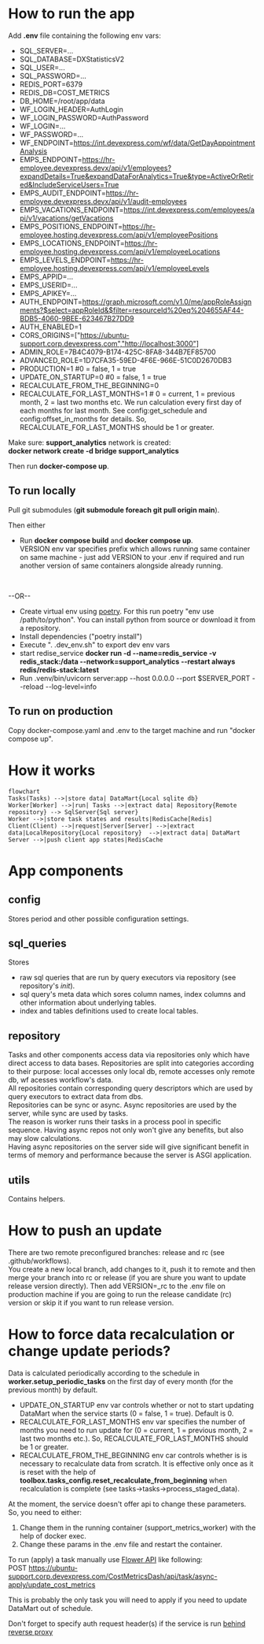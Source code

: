 # How to run the app
Add **.env** file containing the following env vars:
- SQL_SERVER=...
- SQL_DATABASE=DXStatisticsV2
- SQL_USER=...
- SQL_PASSWORD=...
- REDIS_PORT=6379
- REDIS_DB=COST_METRICS
- DB_HOME=/root/app/data
- WF_LOGIN_HEADER=AuthLogin
- WF_LOGIN_PASSWORD=AuthPassword
- WF_LOGIN=...
- WF_PASSWORD=...
- WF_ENDPOINT=https://int.devexpress.com/wf/data/GetDayAppointmentAnalysis
- EMPS_ENDPOINT=https://hr-employee.devexpress.devx/api/v1/employees?expandDetails=True&expandDataForAnalytics=True&type=ActiveOrRetired&IncludeServiceUsers=True
- EMPS_AUDIT_ENDPOINT=https://hr-employee.devexpress.devx/api/v1/audit-employees
- EMPS_VACATIONS_ENDPOINT=https://int.devexpress.com/employees/api/v1/vacations/getVacations
- EMPS_POSITIONS_ENDPOINT=https://hr-employee.hosting.devexpress.com/api/v1/employeePositions
- EMPS_LOCATIONS_ENDPOINT=https://hr-employee.hosting.devexpress.com/api/v1/employeeLocations
- EMPS_LEVELS_ENDPOINT=https://hr-employee.hosting.devexpress.com/api/v1/employeeLevels
- EMPS_APPID=...
- EMPS_USERID=...
- EMPS_APIKEY=...
- AUTH_ENDPOINT=https://graph.microsoft.com/v1.0/me/appRoleAssignments?$select=appRoleId&$filter=resourceId%20eq%204655AF44-BDB5-4060-9BEE-623467B27DD9
- AUTH_ENABLED=1
- CORS_ORIGINS=["https://ubuntu-support.corp.devexpress.com","http://localhost:3000"]
- ADMIN_ROLE=7B4C4079-B174-425C-8FA8-344B7EF85700
- ADVANCED_ROLE=1D7CFA35-59ED-4F6E-966E-51C0D2670DB3
- PRODUCTION=1 #0 = false, 1 = true
- UPDATE_ON_STARTUP=0 #0 = false, 1 = true
- RECALCULATE_FROM_THE_BEGINNING=0
- RECALCULATE_FOR_LAST_MONTHS=1 # 0 = current, 1 = previous month, 2 = last two months etc. We run calculation every first day of each months for last month. See config:get_schedule and config:offset_in_months for details. So, RECALCULATE_FOR_LAST_MONTHS should be 1 or greater.


Make sure:
<b>support_analytics</b> network is created:<br> **docker network create -d bridge support_analytics**

Then run <b>docker-compose up</b>.

## To run locally
Pull git submodules (**git submodule foreach git pull origin main**).<br>

Then either<br>
- Run <b>docker compose build</b> and <b>docker compose up</b>.<br>
VERSION env var specifies prefix which allows running same container on same machine - just add VERSION to your .env if required and run another version of same containers alongside already running.
<br>

--OR--<br>

 - Create virtual env using [poetry](https://python-poetry.org/docs/#installation). For this run poetry "env use /path/to/python". You can install python from source or download it from a repository. 
 - Install dependencies ("poetry install")
 - Execute ". .dev_env.sh" to export dev env vars
 - start redise_service **docker run -d --name=redis_service -v redis_stack:/data --network=support_analytics --restart always redis/redis-stack:latest** 
 - Run .venv/bin/uvicorn server:app --host 0.0.0.0 --port $SERVER_PORT --reload --log-level=info

## To run on production
Copy docker-compose.yaml and .env to the target machine and run "docker compose up".

# How it works
```mermaid
flowchart
Tasks(Tasks) -->|store data| DataMart{Local sqlite db}
Worker[Worker] -->|run| Tasks -->|extract data| Repository{Remote repository} --> SqlServer{Sql server}
Worker -->|store task states and results|RedisCache[Redis]
Client(Client) -->|request|Server[Server] -->|extract data|LocalRepository{Local repository}  -->|extract data| DataMart
Server -->|push client app states|RedisCache
```

# App components

## config
Stores period and other possible configuration settings.<br>

## sql_queries
Stores
- raw sql queries that are run by query executors via repository (see repository's _init_).
- sql query's meta data which sores column names, index columns and other information about underlying tables.
- index and tables definitions used to create local tables.

## repository
Tasks and other components access data via repositories only which have direct access to data bases. Repositories are split into categories according to their purpose: local accesses only local db, remote accesses only remote db, wf acesses workflow's data.<br>
All repositories contain corresponding query descriptors which are used by query executors to extract data from dbs.<br>
Repositories can be sync or async. Async repositories are used by the server, while sync are used by tasks.<br>
The reason is worker runs their tasks in a process pool in specific sequence. Having async repos not only won't give any benefits, but also may slow calculations.<br>
Having async repositories on the server side will give significant benefit in terms of memory and performance because the server is ASGI application. 

## utils
Contains helpers.

# How to push an update
There are two remote preconfigured branches: release and rc (see .github/workflows).<br>
You create a new local branch, add changes to it, push it to remote and then merge your branch into rc or release (if you are shure you want to update release version directly). Then add VERSION=_rc to the .env file on production machine if you are going to run the release candidate (rc) version or skip it if you want to run release version.

# How to force data recalculation or change update periods?
Data is calculated periodically according to the schedule in **worker.setup_periodic_tasks** on the first day of every month (for the previous month) by default.

- UPDATE_ON_STARTUP env var controls whether or not to start updating DataMart when the service starts (0 = false, 1 = true). Default is 0.
- RECALCULATE_FOR_LAST_MONTHS env var specifies the number of months you need to run update for (0 = current, 1 = previous month, 2 = last two months etc.). So, RECALCULATE_FOR_LAST_MONTHS should be 1 or greater.
- RECALCULATE_FROM_THE_BEGINNING env car controls whether is is necessary to recalculate data from scratch. It is effective only once as it is reset with the help of **toolbox.tasks_config.reset_recalculate_from_beginning** when recalculation is complete (see tasks->tasks->process_staged_data).

At the moment, the service doesn't offer api to change these parameters. So, you need to either:
1. Change them in the running container (support_metrics_worker) with the help of docker exec.
2. Change these params in the .env file and restart the container.

To run (apply) a task manually use [Flower API](https://flower.readthedocs.io/en/latest/api.html#post--api-task-async-apply-(.+)) like following:<br>
POST https://ubuntu-support.corp.devexpress.com/CostMetricsDash/api/task/async-apply/update_cost_metrics

This is probably the only task you will need to apply if you need to update DataMart out of schedule.

Don't forget to specify auth request header(s) if the service is run [behind reverse proxy](https://flower.readthedocs.io/en/latest/reverse-proxy.html#running-behind-reverse-proxy)
